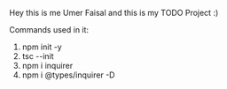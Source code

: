 Hey this is me Umer Faisal and this is my TODO Project :)

Commands used in it:

1. npm init -y
2. tsc --init
3. npm i inquirer
4. npm i @types/inquirer -D

